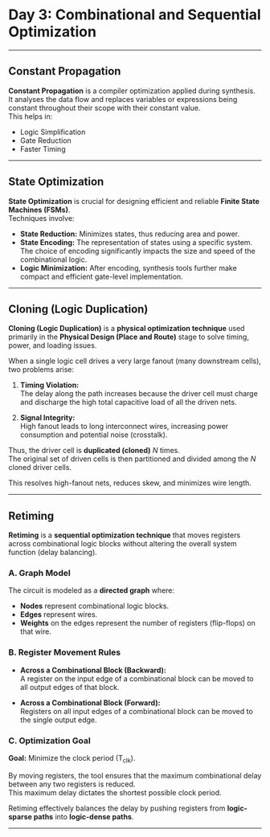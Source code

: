 # Day 3: Combinational and Sequential Optimization

---

## Constant Propagation

**Constant Propagation** is a compiler optimization applied during synthesis.  
It analyses the data flow and replaces variables or expressions being constant throughout their scope with their constant value.  
This helps in:

- Logic Simplification  
- Gate Reduction  
- Faster Timing  

---

## State Optimization

**State Optimization** is crucial for designing efficient and reliable **Finite State Machines (FSMs)**.  
Techniques involve:

- **State Reduction:** Minimizes states, thus reducing area and power.  
- **State Encoding:** The representation of states using a specific system. The choice of encoding significantly impacts the size and speed of the combinational logic.  
- **Logic Minimization:** After encoding, synthesis tools further make compact and efficient gate-level implementation.  

---

## Cloning (Logic Duplication)

**Cloning (Logic Duplication)** is a **physical optimization technique** used primarily in the **Physical Design (Place and Route)** stage to solve timing, power, and loading issues.  

When a single logic cell drives a very large fanout (many downstream cells), two problems arise:

1. **Timing Violation:**  
   The delay along the path increases because the driver cell must charge and discharge the high total capacitive load of all the driven nets.

2. **Signal Integrity:**  
   High fanout leads to long interconnect wires, increasing power consumption and potential noise (crosstalk).

Thus, the driver cell is **duplicated (cloned)** *N* times.  
The original set of driven cells is then partitioned and divided among the *N* cloned driver cells.  

This resolves high-fanout nets, reduces skew, and minimizes wire length.

---

## Retiming

**Retiming** is a **sequential optimization technique** that moves registers across combinational logic blocks without altering the overall system function (delay balancing).

### A. Graph Model

The circuit is modeled as a **directed graph** where:

- **Nodes** represent combinational logic blocks.  
- **Edges** represent wires.  
- **Weights** on the edges represent the number of registers (flip-flops) on that wire.  

### B. Register Movement Rules

- **Across a Combinational Block (Backward):**  
  A register on the input edge of a combinational block can be moved to all output edges of that block.

- **Across a Combinational Block (Forward):**  
  Registers on all input edges of a combinational block can be moved to the single output edge.

### C. Optimization Goal

**Goal:** Minimize the clock period (T<sub>clk</sub>).  

By moving registers, the tool ensures that the maximum combinational delay between any two registers is reduced.  
This maximum delay dictates the shortest possible clock period.  

Retiming effectively balances the delay by pushing registers from **logic-sparse paths** into **logic-dense paths**.

---
